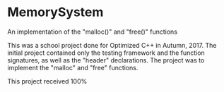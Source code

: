 # MemorySystem
An implementation of the "malloc()" and "free()" functions

This was a school project done for Optimized C++ in Autumn, 2017. The initial project contained only the testing framework and the
function signatures, as well as the "header" declarations. The project was to implement the "malloc" and "free" functions.

This project received 100%
